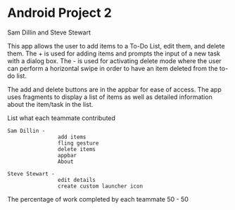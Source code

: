 # Android Project 2

Sam Dillin and Steve Stewart

This app allows the user to add items to a To-Do List, edit them, and delete them.
The + is used for adding items and prompts the input of a new task with a dialog box.
The - is used for activating delete mode where the user can perform a horizontal swipe in order to have an item deleted from the to-do list.

The add and delete buttons are in the appbar for ease of access. The app uses fragments to display a list of items as well as detailed information about the item/task in the list.

List what each teammate contributed

	Sam Dillin -
					add items
					fling gesture
					delete items
					appbar
					About

	Steve Stewart -
					edit details
					create custom launcher icon

The percentage of work completed by each teammate
50 - 50
